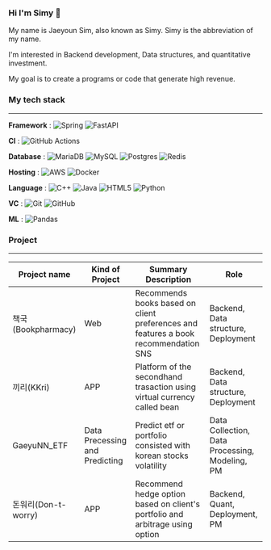 ### Hi I'm Simy 👋

My name is Jaeyoun Sim, also known as Simy. Simy is the abbreviation of my name.

I'm interested in Backend development, Data structures, and quantitative investment.

My goal is to create a programs or code that generate high revenue.

### My tech stack
___
**Framework** : 
![Spring](https://img.shields.io/badge/spring-%236DB33F.svg?style=for-the-badge&logo=spring&logoColor=white)
![FastAPI](https://img.shields.io/badge/FastAPI-005571?style=for-the-badge&logo=fastapi)

**CI** : 
![GitHub Actions](https://img.shields.io/badge/github%20actions-%232671E5.svg?style=for-the-badge&logo=githubactions&logoColor=white)

**Database** : 
![MariaDB](https://img.shields.io/badge/MariaDB-003545?style=for-the-badge&logo=mariadb&logoColor=white)
![MySQL](https://img.shields.io/badge/mysql-4479A1.svg?style=for-the-badge&logo=mysql&logoColor=white)
![Postgres](https://img.shields.io/badge/postgres-%23316192.svg?style=for-the-badge&logo=postgresql&logoColor=white)
![Redis](https://img.shields.io/badge/redis-%23DD0031.svg?style=for-the-badge&logo=redis&logoColor=white)

**Hosting** : 
![AWS](https://img.shields.io/badge/AWS-%23FF9900.svg?style=for-the-badge&logo=amazon-aws&logoColor=white)
![Docker](https://img.shields.io/badge/docker-%230db7ed.svg?style=for-the-badge&logo=docker&logoColor=white)

**Language** : 
![C++](https://img.shields.io/badge/c++-%2300599C.svg?style=for-the-badge&logo=c%2B%2B&logoColor=white)
![Java](https://img.shields.io/badge/java-%23ED8B00.svg?style=for-the-badge&logo=openjdk&logoColor=white)
![HTML5](https://img.shields.io/badge/html5-%23E34F26.svg?style=for-the-badge&logo=html5&logoColor=white)
![Python](https://img.shields.io/badge/python-3670A0?style=for-the-badge&logo=python&logoColor=ffdd54)

**VC** : 
![Git](https://img.shields.io/badge/git-%23F05033.svg?style=for-the-badge&logo=git&logoColor=white)
![GitHub](https://img.shields.io/badge/github-%23121011.svg?style=for-the-badge&logo=github&logoColor=white)

**ML** : 
![Pandas](https://img.shields.io/badge/pandas-%23150458.svg?style=for-the-badge&logo=pandas&logoColor=white)

### Project
---
|Project name|Kind of Project|Summary Description|Role|
|--|--|--|--|
|책국(Bookpharmacy)|Web|Recommends books based on client preferences and features a book recommendation SNS|Backend, Data structure, Deployment|
|끼리(KKri)|APP|Platform of the secondhand trasaction using virtual currency called bean|Backend, Data structure, Deployment|
|GaeyuNN_ETF|Data Precessing and Predicting|Predict etf or portfolio consisted with korean stocks volatility|Data Collection, Data Processing, Modeling, PM|
|돈워리(Don-t-worry)|APP|Recommend hedge option based on client's portfolio and arbitrage using option|Backend, Quant, Deployment, PM|



<!--
**simjaeyoun/simjaeyoun** is a ✨ _special_ ✨ repository because its `README.md` (this file) appears on your GitHub profile.

Here are some ideas to get you started:

- 🔭 I’m currently working on ...
- 🌱 I’m currently learning ...
- 👯 I’m looking to collaborate on ...
- 🤔 I’m looking for help with ...
- 💬 Ask me about ...
- 📫 How to reach me: ...
- 😄 Pronouns: ...
- ⚡ Fun fact: ...
-->
